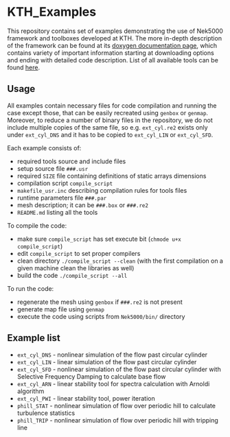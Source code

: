 # KTH_Examples

This repository contains set of examples demonstrating the use of Nek5000 framework and toolboxes developed at KTH.
The more in-depth description of the framework can be found at its [doxygen documentation page](https://kth-nek5000.github.io/KTH_Framework/index.html), 
which contains variety of important information starting at downloading options and ending with detailed code description.
List of all available tools can be found [here](https://kth-nek5000.github.io/KTH_Framework/modules.html).

## Usage

All examples contain necessary files for code compilation and running the case except those, that can be easily recreated
using `genbox` or `genmap`. Moreover, to reduce a number of binary files in the repository, we do not include multiple copies
of the same file, so e.g. `ext_cyl.re2` exists only under `ext_cyl_DNS` and it has to be copied to `ext_cyl_LIN` or `ext_cyl_SFD`.

Each example consists of:
* required tools source and include files
* setup source file `###.usr`
* required `SIZE` file containing definitions of static arrays dimensions
* compilation script `compile_script`
* `makefile_usr.inc` describing compilation rules for tools files
* runtime parameters file `###.par`
* mesh description; it can be `###.box` or `###.re2`
* `README.md` listing all the tools

To compile the code:
* make sure `compile_script` has set execute bit (`chmode u+x compile_script`)
* edit `compile_script` to set proper compilers
* clean directory `./compile_script --clean` (with the first compilation on a given machine clean the libraries as well)
* build the code `./compile_script --all`

To run the code:
* regenerate the mesh using `genbox` if `###.re2` is not present
* generate map file using `genmap`
* execute the code using scripts from `Nek5000/bin/` directory

## Example list
* `ext_cyl_DNS` - nonlinear simulation of the flow past circular cylinder
* `ext_cyl_LIN` - linear simulation of the flow past circular cylinder
* `ext_cyl_SFD` - nonlinear simulation of the flow past circular cylinder with Selective Frequency Damping to calculate base flow
* `ext_cyl_ARN` - linear stability tool for spectra calculation with Arnoldi algorithm
* `ext_cyl_PWI` - linear stability tool, power iteration 
* `phill_STAT`  - nonlinear simulation of flow over periodic hill to calculate turbulence statistics
* `phill_TRIP`  - nonlinear simulation of flow over periodic hill with tripping line